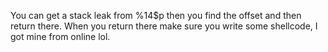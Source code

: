 You can get a stack leak from %14$p then you find the offset and then return there. When you return there make sure you write some shellcode, I got mine from online lol.
